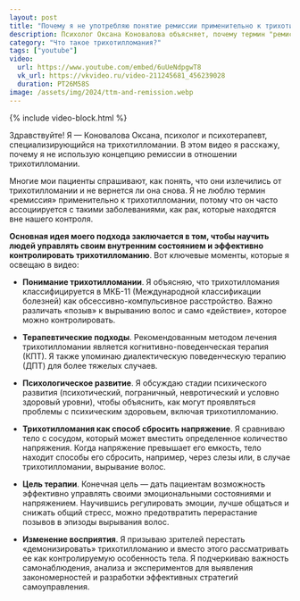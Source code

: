```yaml
---
layout: post
title: "Почему я не употребляю понятие ремиссии применительно к трихотилломании"
description: Психолог Оксана Коновалова объясняет, почему термин "ремиссия" не подходит для трихотилломании. Узнайте о методах управления состоянием и контроле над привычкой.
category: "Что такое трихотилломания?"
tags: ["youtube"]
video:
  url: https://www.youtube.com/embed/6uUeNdpgwT8
  vk_url: https://vkvideo.ru/video-211245681_456239028
  duration: PT26M58S
image: /assets/img/2024/ttm-and-remission.webp
---
```


{% include video-block.html %}

Здравствуйте! Я — Коновалова Оксана, психолог и психотерапевт, специализирующийся на трихотилломании. В этом видео я расскажу, почему я не использую концепцию ремиссии в отношении трихотилломании.

Многие мои пациенты спрашивают, как понять, что они излечились от трихотилломании и не вернется ли она снова. Я не люблю термин «ремиссия» применительно к трихотилломании, потому что он часто ассоциируется с такими заболеваниями, как рак, которые находятся вне нашего контроля.

**Основная идея моего подхода заключается в том, чтобы научить людей управлять своим внутренним состоянием и эффективно контролировать трихотилломанию**. Вот ключевые моменты, которые я освещаю в видео:

- **Понимание трихотилломании**. Я объясняю, что трихотилломания классифицируется в МКБ-11 (Международной классификации болезней) как обсессивно-компульсивное расстройство. Важно различать «позыв» к вырыванию волос и само «действие», которое можно контролировать.

- **Терапевтические подходы**. Рекомендованным методом лечения трихотилломании является когнитивно-поведенческая терапия (КПТ). Я также упоминаю диалектическую поведенческую терапию (ДПТ) для более тяжелых случаев.

- **Психологическое развитие**. Я обсуждаю стадии психического развития (психотический, пограничный, невротический и условно здоровый уровни), чтобы объяснить, как могут проявляться проблемы с психическим здоровьем, включая трихотилломанию.

- **Трихотилломания как способ сбросить напряжение**. Я сравниваю тело с сосудом, который может вместить определенное количество напряжения. Когда напряжение превышает его емкость, тело находит способы его сбросить, например, через слезы или, в случае трихотилломании, вырывание волос.

- **Цель терапии**. Конечная цель — дать пациентам возможность эффективно управлять своими эмоциональными состояниями и напряжением. Научившись регулировать эмоции, лучше общаться и снижать общий стресс, можно предотвратить перерастание позывов в эпизоды вырывания волос.

- **Изменение восприятия**. Я призываю зрителей перестать «демонизировать» трихотилломанию и вместо этого рассматривать ее как контролируемую особенность тела. Я подчеркиваю важность самонаблюдения, анализа и экспериментов для выявления закономерностей и разработки эффективных стратегий самоуправления.
